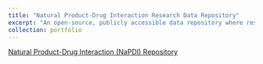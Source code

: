 ```yaml
---
title: "Natural Product-Drug Interaction Research Data Repository"
excerpt: "An open-source, publicly accessible data repository where researchers can access scientific results, raw data, and recommended approaches to optimally assess the clinical significance of pharmacokinetic natural product-drug interactions (PK-NPDIs).<br/><a href="https://repo.napdi.org/">Natural Product-Drug Interaction (NaPDI) Repository</a>"
collection: portfolio
---
```


[Natural Product-Drug Interaction (NaPDI) Repository](https://repo.napdi.org/)